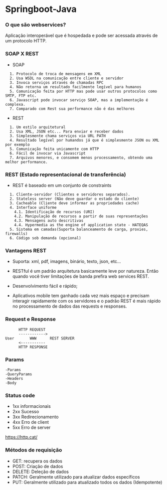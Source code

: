 # Springboot-Java

### O que são webservices?

Aplicação interoperável que é hospedada e pode ser acessada através de um protocolo HTTP.

### SOAP X REST

- SOAP 

``` 
  1. Protocolo de troca de mensagens em XML
  2. Usa WSDL na comunicação entre cliente e servidor
  3. Invoca serviços através de chamadas RPC
  4. Não retorna um resultado facilmente legível para humanos
  5. Comunicação feita por HTTP mas pode usar outros protocolos como SMTP, FTP etc.
  6. Javascript pode invocar serviço SOAP, mas a implementação é complexa.
  7. Comparado com Rest sua performance não é das melhores
```

- REST

``` 
  1. Um estilo arquitetural
  2. Usa XML, JSON etc... Para enviar e receber dados
  3. Simplesmente chama serviços via URL PATH
  4. Resultado legível por humandos já que é simplesmente JSON ou XML por exemplo
  5. Comunicação feita unicamente com HTTP
  6. Fácil de invocar via Javascript
  7. Arquivos menores, e consomem menos processamento, obtendo uma melhor performance.
```

### REST (Estado representacional de transferência)

- REST é baseado em um conjunto de constraints

```
  1. Cliente-servidor (Clientes e servidores separados).
  2. Stateless server (Não deve guardar o estado do cliente)
  3. Cacheable (Cliente deve informar as propriedades cache)
  4. Interface uniforme
    4.1. Identificação de recursos (URI)
    4.2. Manipulação de recursos a partir de suas representações
    4.3. Mensagens auto descritivas
    4.4. Hypermedia as the engine of application state - HATEQAS
  5. Sistema em camadas(Suporta balanceamento de carga, proxies, firewalls)
  6. Código sob demanda (opcional)
```

### Vantagens REST

- Suporta: xml, pdf, imagens, binário, texto, json, etc...

- RESTful é um padrão arquitetura basicamente leve por natureza. Então quando você tiver limitações de banda prefira web services REST.

- Desenvolvimento fácil e rápido;

- Aplicativos mobile tem ganhado cada vez mais espaço e precisam interagir rapidamente com os servidores e o padrão REST é mais rápido no processamento de dados das requests e responses. 


### Request e Response 

```
      HTTP REQUEST
      ------------>
User       WWW      REST SERVER
      <-----------
      HTTP RESPONSE
```

### Params

```
-Params
-QueryParams
-Headers
-Body
```

### Status code

- 1xx informacionais
- 2xx Sucesso
- 3xx Redirecionamento
- 4xx Erro de client
- 5xx Erro de server

https://http.cat/

### Métodos de requisição

- GET: recupera os dados 
- POST: Criação de dados
- DELETE: Deleção de dados
- PATCH: Geralmente utilizado para atualizar dados específicos
- PUT: Geralmente utilizado para atualizado todos os dados (Idempotente)




